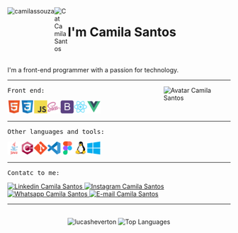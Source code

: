 <link rel="stylesheet" href="https://cdn.jsdelivr.net/gh/devicons/devicon@v2.13.0/devicon.min.css">


<div style="display: flex">  
   <img align="right" src="https://komarev.com/ghpvc/?username=camilassouza&color=blueviolet" alt="camilassouza" title="Profile Views Camila Santos ;)" />
   <img align="left" src="https://user-images.githubusercontent.com/5713670/87202985-820dcb80-c2b6-11ea-9f56-7ec461c497c3.gif" alt="Cat Camila Santos"                title="Cat Camila Santos" width="6%">
   <h1>I'm Camila Santos</h1>
</div>

<br>

<p>I'm a front-end programmer with a passion for technology.</p>

<hr> <img align="right" width="30%" src="https://octocat-generator-assets.githubusercontent.com/my-octocat-1630589698652.png" alt="Avatar Camila Santos"     title="Avatar Camila Santos">

<kbd>Front end:</kbd><br>

<div style="display: inline-flex;">
   <a href="https://github.com/camilassouza">
    <img height="30" title="HTML5" alt="HTML5" src="./img/html5.svg">
  </a>

  <a href="https://github.com/camilassouza">
    <img height="30" title="CSS3" alt="CS33" src="./img/css3.svg">
  </a>

  <a href="https://github.com/camilassouza">
    <img height="30" title="JavaScript" alt="JavaScript" src="./img/javascript.svg">
  </a>
   
  <a href="https://github.com/camilassouza">
    <img height="30" title="Sass" alt="Sass" src="./img/sass.svg">
  </a>

  <a href="https://github.com/camilassouza">
    <img height="30" title="Bootstrap" alt="Bootstrap" src="./img/bootstrap.svg">
  </a>

  <a href="https://github.com/camilassouza">
    <img height="30" title="ReactJs" alt="ReactJs" src="./img/react.svg">
  </a>

  <a href="https://github.com/camilassouza">
    <img height="30" title="VueJs" alt="VueJs" src="./img/vue.svg">
  </a>
</div>

<hr>

<kbd>Other languages and tools:</kbd><br>

<div style="display: inline-flex;">
  <a href="https://github.com/camilassouza">
    <img height="30" title="Java" alt="Java" src="./img/java.svg">
  </a>
  
  <a href="https://github.com/camilassouza">
    <img height="30" title="C++" alt="C++" src="./img/cplusplus.svg">
  </a>
     
  <a href="https://github.com/camilassouza">
    <img height="30" title="Git" alt="Git" src="./img/git.svg">
  </a>
   
  <a href="https://github.com/camilassouza">
    <img height="30" title="VsCode" alt="VsCodes" src="./img/vscode.svg">
  </a>
  
  <a href="https://github.com/camilassouza">
    <img height="30" title="Figma" alt="Figma" src="./img/figma.svg">
  </a>
   
  <a href="https://github.com/camilassouza">
    <img height="30" title="Linux" alt="Linux" src="./img/linux.svg">
  </a>
   
   <a href="https://github.com/camilassouza">
    <img height="30" title="Windows" alt="Windows" src="./img/windows.svg">
   </a>
</div>

<hr>

<kbd>Contatc to me:</kbd><br>

<a href="https://www.linkedin.com/in/camilas-santos/">
    <img src="https://img.shields.io/badge/linkedin-%230077B5.svg?&style=for-the-badge&logo=linkedin&logoColor=white" 
    alt="Linkedin Camila Santos"/>
  </a>
  

<a href="https://www.instagram.com/camisdev.com.br/">
  <img src="https://img.shields.io/badge/instagram-%23E4405F.svg?&style=for-the-badge&logo=instagram&logoColor=white"                                                 alt="Instagram Camila Santos"/>
</a>


<a href="https://api.whatsapp.com/send?phone=5511939213208&text=Ol%C3%A1%2C%20Camila!%20Te%20encontrei%20pelo%20github.">
  <img src="https://img.shields.io/badge/WhatsApp-25D366?style=for-the-badge&logo=whatsapp&logoColor=white"
  alt="Whatsapp Camila Santos"/>
</a>

<a href="mailto:cssmasterti@gmail.com">
  <img src="https://img.shields.io/badge/Outlook-0078D4?style=for-the-badge&logo=microsoft-outlook&logoColor=white"
  alt="E-mail Camila Santos"/>
</a>

<hr>


<br>

<div align="center">
  <img height="180em" src="https://github-readme-stats.vercel.app/api?username=camilassouza&show_icons=true&title_color=fff&icon_color=00d9ff&text_color=c9d1d9&bg_color=161b22" alt="lucasheverton" title="Camila Santos" />
  
  <img height="180em" src="https://github-readme-stats.vercel.app/api/top-langs/?username=camilassouza&layout=compact&show_icons=true&title_color=fff&icon_color=fff&text_color=c9d1d9&bg_color=161b22" alt="Top Languages" title="Top Languages" />
</div>


